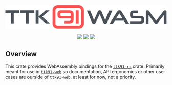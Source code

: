 <p align="center"><img src="assets/ttk91wasm-logo.svg" /></p>
<p align="center">
  <img src="https://github.com/dogamak/ttk91-wasm/workflows/Rust/badge.svg" />
  <img src="https://docs.rs/ttk91wasm/badge.svg" />
  <img src="https://img.shields.io/crates/v/ttk91-wasm.svg" />
</p>

## Overview

This crate provides WebAssembly bindings for the [`ttk91-rs`](https://github.com/dogamak/ttk91-rs) crate.
Primarily meant for use in [`ttk91-web`](https://github.com/dogamak/ttk91-web) so documentation, API ergonomics or other use-cases are ourside of `ttk91-web`, at least for now, not a priority.
